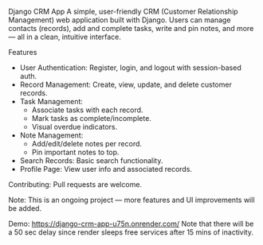 Django CRM App
A simple, user-friendly CRM (Customer Relationship Management) web application built with Django.
Users can manage contacts (records), add and complete tasks, write and pin notes, and more — all in a clean, intuitive interface.

Features
- User Authentication: Register, login, and logout with session-based auth.
- Record Management: Create, view, update, and delete customer records.
- Task Management:
  - Associate tasks with each record.
  - Mark tasks as complete/incomplete.
  - Visual overdue indicators.
- Note Management:
  - Add/edit/delete notes per record.
  - Pin important notes to top.
- Search Records: Basic search functionality.
- Profile Page: View user info and associated records.


Contributing:
Pull requests are welcome.

Note: This is an ongoing project — more features and UI improvements will be added.

Demo: https://django-crm-app-u75n.onrender.com/
Note that there will be a 50 sec delay since render sleeps free services after 15 mins of inactivity.
